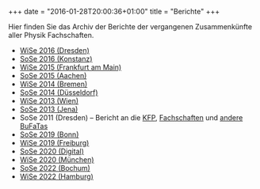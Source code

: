 +++
date = "2016-01-28T20:00:36+01:00"
title = "Berichte"
+++

Hier finden Sie das Archiv der Berichte der vergangenen Zusammenkünfte aller Physik Fachschaften.

- [WiSe 2016 (Dresden)](/berichte/WiSe16/Bericht_WiSe16_Dresden.pdf)
- [SoSe 2016 (Konstanz)](/berichte/SoSe16/Bericht_SoSe16_Konstanz.pdf)
- [WiSe 2015 (Frankfurt am Main)](/berichte/WiSe15/Bericht_WiSe15_Frankfurt.pdf)
- [SoSe 2015 (Aachen)](/berichte/SoSe15/Bericht_SoSe15_Aachen.pdf)
- [WiSe 2014 (Bremen)](/berichte/WiSe14/Bericht_WiSe14-Bremen.pdf)
- [SoSe 2014 (Düsseldorf)](/berichte/SoSe14/Bericht_SommerZaPF14_Duesseldorf.pdf)
- [WiSe 2013 (Wien)](/berichte/WiSe13/Bericht_WinterZaPF13_Wien.pdf)
- [SoSe 2013 (Jena)](/berichte/SoSe13/Bericht_SommerZaPF13_Jena.pdf)
- SoSe 2011 (Dresden) – Bericht an die [KFP](/berichte/SoSe11/BerichtDerZaPF_SS2011_KFP.pdf), [Fachschaften](/berichte/SoSe11/BerichtDerZaPF_SS2011_FS.pdf) und [andere BuFaTas](/berichte/SoSe11/BerichtDerZaPF_SS2011_BuFaTa.pdf)
- [SoSe 2019 (Bonn)](/berichte/SoSe19/Bericht_SoSe19_Bonn.pdf)
- [WiSe 2019 (Freiburg)](/berichte/WiSe19/Bericht_WiSe19_Freiburg.pdf)
- [SoSe 2020 (Digital)](/berichte/SoSe20/Bericht_SoSe20_Digi.pdf)
- [WiSe 2020 (München)](/berichte/WiSe20/Bericht_WiSe20_Garching.pdf)
- [SoSe 2022 (Bochum)](/berichte/SoSe22/Bericht_SoSe22_Bochum.pdf)
- [WiSe 2022 (Hamburg)](/berichte/WiSe22/Bericht_WiSe22_Hamburg.pdf)